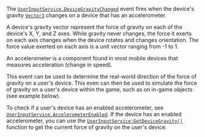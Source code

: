 The [`UserInputService.DeviceGravityChanged`](https://create.roblox.com/docs/reference/engine/classes/UserInputService#DeviceGravityChanged) event fires when the
device's gravity [`Vector3`](https://create.roblox.com/docs/reference/engine/datatypes/Vector3) changes on a device that has an
accelerometer.

A device's gravity vector represent the force of gravity on each of the
device's X, Y, and Z axes. While gravity never changes, the force it
exerts on each axis changes when the device rotates and changes
orientation. The force value exerted on each axis is a unit vector ranging
from -1 to 1.

An accelerometer is a component found in most mobile devices that measures
acceleration (change in speed).

This event can be used to determine the real-world direction of the force
of gravity on a user's device. This even can then be used to simulate the
force of gravity on a user's device within the game, such as on in-game
objects (see example below).

To check if a user's device has an enabled accelerometer, see
[`UserInputService.AccelerometerEnabled`](https://create.roblox.com/docs/reference/engine/classes/UserInputService#AccelerometerEnabled). If the device has an
enabled accelerometer, you can use the
[`UserInputService:GetDeviceGravity()`](https://create.roblox.com/docs/reference/engine/classes/UserInputService#GetDeviceGravity) function to get the current
force of gravity on the user's device.